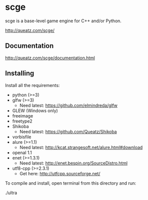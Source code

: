 scge
====

scge is a base-level game engine for C++ and/or Python.

http://queatz.com/scge/

Documentation
-------------

http://queatz.com/scge/documentation.html

Installing
----------

Install all the requirements:

* python (>=3)  
* glfw (>=3)  
	* Need latest: https://github.com/elmindreda/glfw  
* GLEW (Windows only)  
* freeimage  
* freetype2  
* Shikoba  
    * Need latest: https://github.com/Queatz/Shikoba  
* vorbisfile  
* alure (>=1.1)  
    * Need latest: http://kcat.strangesoft.net/alure.html#download  
* openal 1.1  
* enet (>=1.3.1)  
    * Need latest: http://enet.bespin.org/SourceDistro.html  
* utf8-cpp (>=2.3.1)  
    * Get here: http://utfcpp.sourceforge.net/  

To compile and install, open terminal from this directory and run:

  ./ultra
